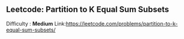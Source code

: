## Leetcode: Partition to K Equal Sum Subsets

Difficulty : <strong>Medium</strong>
Link:https://leetcode.com/problems/partition-to-k-equal-sum-subsets/
